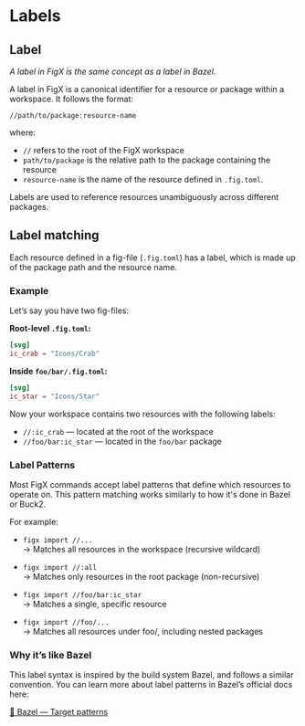 # Labels

## Label
*A label in FigX is the same concept as a label in Bazel.*

A label in FigX is a canonical identifier for a resource or package within a workspace. It follows the format:
```text
//path/to/package:resource-name
```
where:
- `//` refers to the root of the FigX workspace
- `path/to/package` is the relative path to the package containing the resource
- `resource-name` is the name of the resource defined in `.fig.toml`.

Labels are used to reference resources unambiguously across different packages.

## Label matching

Each resource defined in a fig-file (`.fig.toml`) has a label, which is made up of the package path and the resource name.

### Example
Let’s say you have two fig-files:

**Root-level `.fig.toml`:**

```toml
[svg]
ic_crab = "Icons/Crab"
```

**Inside `foo/bar/.fig.toml`:**

```toml
[svg]
ic_star = "Icons/Star"
```

Now your workspace contains two resources with the following labels:
- `//:ic_crab` — located at the root of the workspace
- `//foo/bar:ic_star` — located in the `foo/bar` package

### Label Patterns

Most FigX commands accept label patterns that define which resources to operate on.
This pattern matching works similarly to how it's done in Bazel or Buck2.

For example:

- `figx import //...`<br>
  → Matches all resources in the workspace (recursive wildcard)

- `figx import //:all`<br>
  → Matches only resources in the root package (non-recursive)

- `figx import //foo/bar:ic_star`<br>
  → Matches a single, specific resource

- `figx import //foo/...`<br>
  → Matches all resources under foo/, including nested packages

### Why it’s like Bazel

This label syntax is inspired by the build system Bazel, and follows a similar convention.
You can learn more about label patterns in Bazel’s official docs here:

[📖 Bazel — Target patterns](https://bazel-docs-staging.netlify.app/versions/master/guide.html#specifying-targets-to-build)